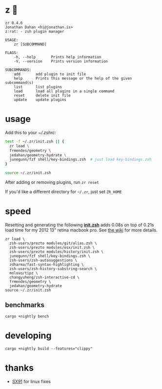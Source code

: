 # z :rat:

    zr 0.4.6
    Jonathan Dahan <hi@jonathan.is>
    z:rat: - zsh plugin manager

    USAGE:
        zr [SUBCOMMAND]

    FLAGS:
        -h, --help       Prints help information
        -V, --version    Prints version information

    SUBCOMMANDS:
        add       add plugin to init file
        help      Prints this message or the help of the given subcommand(s)
        list      list plugins
        load      load all plugins in a single command
        reset     delete init file
        update    update plugins


# usage

Add this to your *~/.zshrc*:

```zsh
test -f ~/.zr/init.zsh || {
  zr load \
  frmendes/geometry \
  jedahan/geometry-hydrate \
  junegunn/fzf shell/key-bindings.zsh  # just load key-bindings.zsh
}

source ~/.zr/init.zsh
```

After adding or removing plugins, run `zr reset`

If you'd like a different directory for `~/.zr`, just set `ZR_HOME`

# speed

Resetting and generating the following __[init.zsh][]__ adds 0.08s on top of 0.21s load time for my 2012 13" retina macbook pro.
See [the wiki](https://github.com/jedahan/zr/wiki) for more details.

    zr load \
      zsh-users/prezto modules/git/alias.zsh \
      zsh-users/prezto modules/osx/init.zsh \
      zsh-users/prezto modules/history/init.zsh \
      junegunn/fzf shell/key-bindings.zsh \
      zsh-users/zsh-autosuggestions \
      zdharma/fast-syntax-highlighting \
      zsh-users/zsh-history-substring-search \
      molovo/tipz \
      changyuheng/zsh-interactive-cd \
      frmendes/geometry \
      jedahan/geometry-hydrate
    source ~/.zr/init.zsh

## benchmarks

    cargo +nightly bench

# developing

    cargo +nightly build --features="clippy"

[init.zsh]: https://github.com/jedahan/dotfiles/blob/master/.zshrc

# thanks

- [SX91](https://github.com/SX91) for linux fixes
